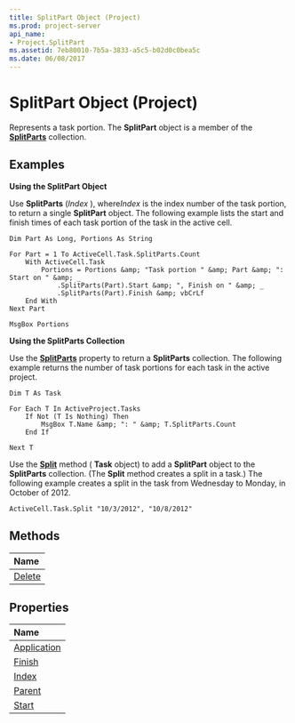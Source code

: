 ```yaml
---
title: SplitPart Object (Project)
ms.prod: project-server
api_name:
- Project.SplitPart
ms.assetid: 7eb80010-7b5a-3833-a5c5-b02d0c0bea5c
ms.date: 06/08/2017
---
```



# SplitPart Object (Project)

Represents a task portion. The **SplitPart** object is a member of the **[SplitParts](splitparts-object-project.md)** collection.
 


## Examples

 **Using the SplitPart Object**
 

 
Use **SplitParts** (*Index* ), where*Index* is the index number of the task portion, to return a single **SplitPart** object. The following example lists the start and finish times of each task portion of the task in the active cell.
 

 



```
Dim Part As Long, Portions As String

For Part = 1 To ActiveCell.Task.SplitParts.Count
    With ActiveCell.Task
        Portions = Portions &amp; "Task portion " &amp; Part &amp; ": Start on " &amp; _
            .SplitParts(Part).Start &amp; ", Finish on " &amp; _
            .SplitParts(Part).Finish &amp; vbCrLf
    End With
Next Part

MsgBox Portions
```

 **Using the SplitParts Collection**
 

 
Use the **[SplitParts](task-splitparts-property-project.md)** property to return a **SplitParts** collection. The following example returns the number of task portions for each task in the active project.
 

 



```
Dim T As Task

For Each T In ActiveProject.Tasks
    If Not (T Is Nothing) Then
        MsgBox T.Name &amp; ": " &amp; T.SplitParts.Count
    End If

Next T
```

Use the **[Split](task-split-method-project.md)** method ( **Task** object) to add a **SplitPart** object to the **SplitParts** collection. (The **Split** method creates a split in a task.) The following example creates a split in the task from Wednesday to Monday, in October of 2012.
 

 



```
ActiveCell.Task.Split "10/3/2012", "10/8/2012"
```


## Methods



|**Name**|
|:-----|
|[Delete](splitpart-delete-method-project.md)|

## Properties



|**Name**|
|:-----|
|[Application](splitpart-application-property-project.md)|
|[Finish](splitpart-finish-property-project.md)|
|[Index](splitpart-index-property-project.md)|
|[Parent](splitpart-parent-property-project.md)|
|[Start](splitpart-start-property-project.md)|

